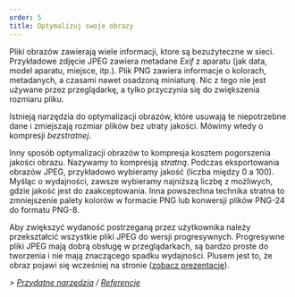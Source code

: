 ```yaml
---
order: 5
title: Optymalizuj swoje obrazy
---
```


Pliki obrazów zawierają wiele informacji, ktore są bezużyteczne w sieci. Przykładowe zdjęcie JPEG zawiera metadane *Exif* z aparatu (jak data, model aparatu, miejsce, itp.). Plik PNG zawiera informacje o kolorach, metadanych, a czasami nawet osadzoną miniaturę. Nic z tego nie jest używane przez przeglądarkę, a tylko przyczynia się do zwiększenia rozmiaru pliku.

Istnieją narzędzia do optymalizacji obrazów, które usuwają te niepotrzebne dane i zmiejszają rozmiar plików bez utraty jakości. Mówimy wtedy o kompresji *bezstratnej*.

Inny sposób optymalizacji obrazów to kompresja kosztem pogorszenia jakości obrazu. Nazywamy to kompresją *stratną*. Podczas eksportowania obrazów JPEG, przykładowo wybieramy jakość (liczba między 0 a 100). Myśląc o wydajności, zawsze wybieramy najniższą liczbę z możliwych, gdzie jakość jest do zaakceptowania. Inna powszechna technika stratna to zmniejszenie palety kolorów w formacie PNG lub konwersji plików PNG-24 do formatu PNG-8.

Aby zwiększyć wydaność postrzeganą przez użytkownika należy przekształcić wszystkie pliki JPEG do wersji progresywnych. Progresywne pliki JPEG mają dobrą obsługę w przeglądarkach, są bardzo proste do tworzenia i nie mają znaczącego spadku wydajności. Plusem jest to, że obraz pojawi się wcześniej na stronie ([zobacz prezentację](http://www.patrickmeenan.com/progressive/view.php?img=http://farm2.staticflickr.com/1434/1002257937_021cb46a33_o.jpg)).

*> [Przydatne narzędzia](https://github.com/zenorocha/browser-diet/wiki/Tools#wiki-optimize-your-images) / [Referencje](https://github.com/zenorocha/browser-diet/wiki/References#optimize-your-images)*
